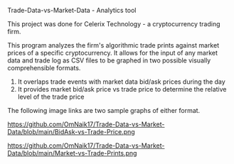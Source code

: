 Trade-Data-vs-Market-Data - Analytics tool

This project was done for Celerix Technology - a cryptocurrency trading firm.

This program analyzes the firm's algorithmic trade prints against market prices of a specific cryptocurrency. It allows for the input of any market data and trade log as CSV files to be graphed in two possible visually comprehensible formats.

1. It overlaps trade events with market data bid/ask prices during the day
2. It provides market bid/ask price vs trade price to determine the relative level of the trade price

The following image links are two sample graphs of either format.

https://github.com/OmNaik17/Trade-Data-vs-Market-Data/blob/main/BidAsk-vs-Trade-Price.png

https://github.com/OmNaik17/Trade-Data-vs-Market-Data/blob/main/Market-vs-Trade-Prints.png
